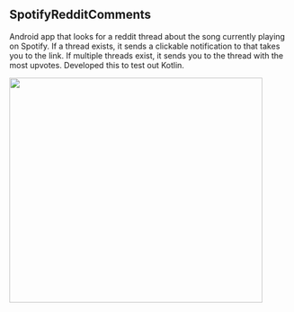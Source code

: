 ## SpotifyRedditComments

Android app that looks for a reddit thread about the song currently playing on Spotify. 
If a thread exists, it sends a clickable notification to that takes you to the link.
If multiple threads exist, it sends you to the thread with the most upvotes.
Developed this to test out Kotlin.

<img width="450" height="400" src="https://i.imgur.com/uLKaZFM.jpg"></img>
